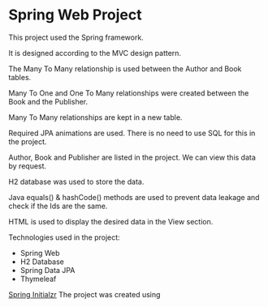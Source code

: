 # Spring Web Project

<p>This project used the Spring framework.</p>
<p>It is designed according to the MVC design pattern.</p>
<p>The Many To Many relationship is used between the Author and Book tables.</p>
<p>Many To One and One To Many relationships were created between the Book and the Publisher.</p>
<p>Many To Many relationships are kept in a new table.</p>
<p>Required JPA animations are used. There is no need to use SQL for this in the project.</p>
<p>Author, Book and Publisher are listed in the project. We can view this data by request.</p>
<p>H2 database was used to store the data.</p>
<p>Java equals() & hashCode() methods are used to prevent data leakage and check if the Ids are the same.</p>
<p>HTML is used to display the desired data in the View section.</p>
<p>Technologies used in the project:</p>
<ul>
  <li>Spring Web</li>
  <li>H2 Database</li>
  <li>Spring Data JPA</li>
  <li>Thymeleaf</li>
</ul>

<p><a href="https://start.spring.io/">Spring Initialzr</a> The project was created using</p>
